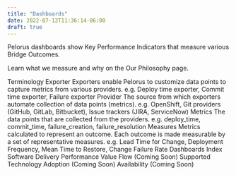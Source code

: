 ```yaml
---
title: "Dashboards"
date: 2022-07-12T11:36:14-06:00
draft: true
---
```



Pelorus dashboards show Key Performance Indicators that measure various Bridge Outcomes.

Learn what we measure and why on the Our Philosophy page.

Terminology
Exporter
Exporters enable Pelorus to customize data points to capture metrics from various providers.
e.g. Deploy time exporter, Commit time exporter, Failure exporter
Provider
The source from which exporters automate collection of data points (metrics).
e.g. OpenShift, Git providers (GitHub, GitLab, Bitbucket), Issue trackers (JIRA, ServiceNow)
Metrics
The data points that are collected from the providers.
e.g. deploy_time, commit_time, failure_creation, failure_resolution
Measures
Metrics calculated to represent an outcome. Each outcome is made measurable by a set of representative measures.
e.g. Lead Time for Change, Deployment Frequency, Mean Time to Restore, Change Failure Rate
Dashboards Index
Software Delivery Performance
Value Flow (Coming Soon)
Supported Technology Adoption (Coming Soon)
Availability (Coming Soon)
